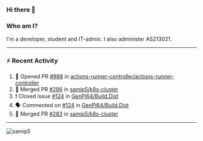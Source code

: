 ### Hi there 👋

### Who am I?
I'm a developer, student and IT-admin. I also administer AS213021.

---
### :zap: Recent Activity
<!--START_SECTION:activity-->
1. 💪 Opened PR [#988](https://github.com/actions-runner-controller/actions-runner-controller/pull/988) in [actions-runner-controller/actions-runner-controller](https://github.com/actions-runner-controller/actions-runner-controller)
2. 🎉 Merged PR [#286](https://github.com/samip5/k8s-cluster/pull/286) in [samip5/k8s-cluster](https://github.com/samip5/k8s-cluster)
3. ❗️ Closed issue [#124](https://github.com/GenPi64/Build.Dist/issues/124) in [GenPi64/Build.Dist](https://github.com/GenPi64/Build.Dist)
4. 🗣 Commented on [#124](https://github.com/GenPi64/Build.Dist/issues/124) in [GenPi64/Build.Dist](https://github.com/GenPi64/Build.Dist)
5. 🎉 Merged PR [#283](https://github.com/samip5/k8s-cluster/pull/283) in [samip5/k8s-cluster](https://github.com/samip5/k8s-cluster)
<!--END_SECTION:activity-->
---

<img align="center" src="https://github-readme-stats.vercel.app/api?username=samip5&show_icons=true" alt="samip5" />
